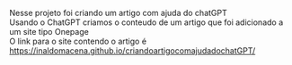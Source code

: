  Nesse projeto foi criando um artigo com ajuda do chatGPT <br>
 Usando o ChatGPT criamos o conteudo de um artigo que foi adicionado a um site tipo Onepage <br>
 O link para o site contendo o artigo é  <a href= https://inaldomacena.github.io/criandoartigocomajudadochatGPT/ target=_blank >https://inaldomacena.github.io/criandoartigocomajudadochatGPT/</a>
 
